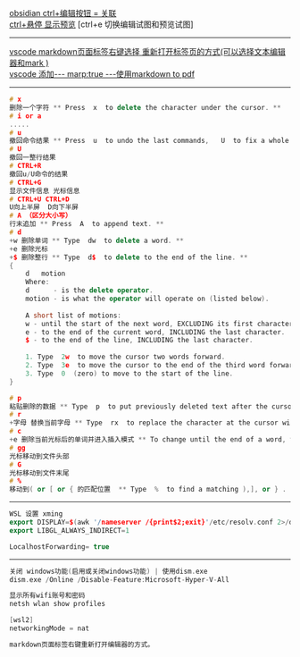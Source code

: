 [obsidian ctrl+编辑按钮 = 关联](photo/Pasted%20image%2020240730220503.png) <br>
[ctrl+悬停 显示预览](. "hover editor")
[ctrl+e 切换编辑试图和预览试图]

---
[vscode markdown页面标签右键选择 重新打开标签页的方式(可以选择文本编辑器和mark )](photo/Pasted%20image%2020240908203751.png) <br>
[vscode 添加--- marp:true ---使用markdown to pdf](photo/Pasted%20image%2020240908204454.png)

---
```cpp file:"vim"
# x
删除一个字符 ** Press  x  to delete the character under the cursor. **
# i or a
.....
# u 
撤回命令结果 ** Press  u  to undo the last commands,   U  to fix a whole line. **
# U 
撤回一整行结果 
# CTRL+R
撤回u/U命令的结果
# CTRL+G
显示文件信息 光标信息 
# CTRL+U CTRL+D
U向上半屏  D向下半屏
# A （区分大小写）
行末追加 ** Press  A  to append text. **
# d 
+w 删除单词 ** Type  dw  to delete a word. **
+e 删除光标 
+$ 删除整行 ** Type  d$  to delete to the end of the line. **
{
	d   motion
	Where:
	d      - is the delete operator.
	motion - is what the operator will operate on (listed below).
	
	A short list of motions:
	w - until the start of the next word, EXCLUDING its first character.
	e - to the end of the current word, INCLUDING the last character.
	$ - to the end of the line, INCLUDING the last character.
	
	1. Type  2w  to move the cursor two words forward.
	2. Type  3e  to move the cursor to the end of the third word forward.
	3. Type  0  (zero) to move to the start of the line.
}

# p
粘贴删除的数据 ** Type  p  to put previously deleted text after the cursor. **
# r
+字母 替换当前字母 ** Type  rx  to replace the character at the cursor with  x . **
# c
+e 删除当前光标后的单词并进入插入模式 ** To change until the end of a word, type  ce . **
# gg
光标移动到文件头部
# G 
光标移动到文件末尾
# %
移动到( or [ or { 的匹配位置  ** Type  %  to find a matching ),], or } . **

```

---
```cpp file:"ubuntu"
WSL 设置 xming
export DISPLAY=$(awk '/nameserver /{print$2;exit}'/etc/resolv.conf 2>/dev/null):0
export LIBGL_ALWAYS_INDIRECT=1

LocalhostForwarding= true
```

---

```cpp file:"windows"
关闭 windows功能(启用或关闭windows功能) | 使用dism.exe
dism.exe /Online /Disable-Feature:Microsoft-Hyper-V-All

显示所有wifi账号和密码
netsh wlan show profiles

[wsl2]
networkingMode = nat

```

```cpp file:"vscode"
markdown页面标签右键重新打开编辑器的方式。
```
